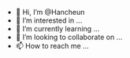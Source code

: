 - 👋 Hi, I’m @Hancheun
- 👀 I’m interested in ...
- 🌱 I’m currently learning ...
- 💞️ I’m looking to collaborate on ...
- 📫 How to reach me ...

<!---
Hancheun/Hancheun is a ✨ special ✨ repository because its `README.md` (this file) appears on your GitHub profile.
You can click the Preview link to take a look at your changes.
--->
